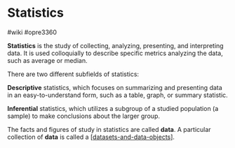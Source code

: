 # Statistics
#wiki #opre3360

**Statistics** is the study of collecting, analyzing, presenting, and interpreting data. It is used colloquially to describe specific metrics analyzing the data, such as average or median.

There are two different subfields of statistics:

**Descriptive** statistics, which focuses on summarizing and presenting data in an easy-to-understand form, such as a table, graph, or summary statistic.

**Inferential** statistics, which utilizes a subgroup of a studied population (a sample) to make conclusions about the larger group.

The facts and figures of study in statistics are called **data**. A particular collection of **data** is called a [[datasets-and-data-objects]].

[//begin]: # "Autogenerated link references for markdown compatibility"
[datasets-and-data-objects]: cs4375/datasets-and-data-objects.md "Datasets & Data Objects"
[//end]: # "Autogenerated link references"